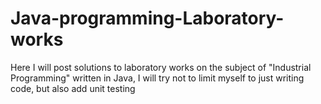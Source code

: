 # Java-programming-Laboratory-works
Here I will post solutions to laboratory works on the subject of "Industrial Programming" written in Java, I will try not to limit myself to just writing code, but also add unit testing 
